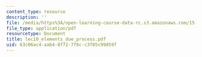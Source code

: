 ```yaml
---
content_type: resource
description: ''
file: /media/https%3A/open-learning-course-data-rc.s3.amazonaws.com/15-667-negotiation-and-conflict-management-spring-2001/63c06ac4aab48f727f6cc3f05c99859f_lec10_elements_due_process.pdf
file_type: application/pdf
resourcetype: Document
title: lec10_elements_due_process.pdf
uid: 63c06ac4-aab4-8f72-7f6c-c3f05c99859f
---
```

